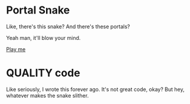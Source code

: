 # Portal Snake

Like, there's this snake? And there's these portals?

Yeah man, it'll blow your mind.

[Play me](http://blendmaster.github.com/portalsnake/)

# QUALITY code

Like seriously, I wrote this forever ago. It's not great code, okay? But hey,
whatever makes the snake slither.
